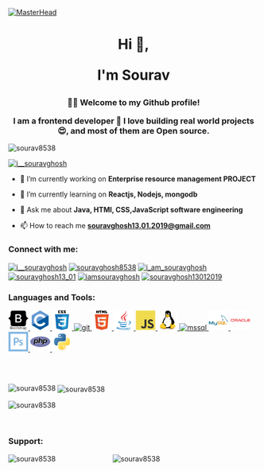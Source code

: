 [![MasterHead](https://media2.giphy.com/media/qgQUggAC3Pfv687qPC/giphy.gif)](https://sourav8538.io)
<h1 align="center">Hi 👋,<p> I'm Sourav</p> </h1>
<h3 align="center">🙏🏻 Welcome to my Github profile!
  
I am a frontend developer 🚀 I love building real world projects 😍, and most of them are Open source.</h3>

<p align="left"> <img src="https://komarev.com/ghpvc/?username=sourav8538&label=Profile%20views&color=0e75b6&style=flat" alt="sourav8538" /> </p>

<p align="left"> <a href="https://twitter.com/i__souravghosh" target="blank"><img src="https://img.shields.io/twitter/follow/i__souravghosh?logo=twitter&style=for-the-badge" alt="i__souravghosh" /></a> </p>

- 🔭 I’m currently working on  **Enterprise resource management PROJECT**

- 🌱 I’m currently learning  on **Reactjs, Nodejs, mongodb**

- 💬 Ask me about   **Java, HTMl, CSS,JavaScript software engineering**

- 📫 How to reach me **souravghosh13.01.2019@gmail.com**

<h3 align="left">Connect with me:</h3>
<p align="left">
<a href="https://twitter.com/i__souravghosh" target="blank"><img align="center" src="https://raw.githubusercontent.com/rahuldkjain/github-profile-readme-generator/master/src/images/icons/Social/twitter.svg" alt="i__souravghosh" height="30" width="40" /></a>
<a href="https://linkedin.com/in/souravghosh8538" target="blank"><img align="center" src="https://raw.githubusercontent.com/rahuldkjain/github-profile-readme-generator/master/src/images/icons/Social/linked-in-alt.svg" alt="souravghosh8538" height="30" width="40" /></a>
<a href="https://instagram.com/i_am_souravghosh" target="blank"><img align="center" src="https://raw.githubusercontent.com/rahuldkjain/github-profile-readme-generator/master/src/images/icons/Social/instagram.svg" alt="i_am_souravghosh" height="30" width="40" /></a>
<a href="https://www.hackerrank.com/souravghosh13_01" target="blank"><img align="center" src="https://raw.githubusercontent.com/rahuldkjain/github-profile-readme-generator/master/src/images/icons/Social/hackerrank.svg" alt="souravghosh13_01" height="30" width="40" /></a>
<a href="https://www.leetcode.com/iamsouravghosh" target="blank"><img align="center" src="https://raw.githubusercontent.com/rahuldkjain/github-profile-readme-generator/master/src/images/icons/Social/leet-code.svg" alt="iamsouravghosh" height="30" width="40" /></a>
<a href="https://auth.geeksforgeeks.org/user/souravghosh13012019" target="blank"><img align="center" src="https://raw.githubusercontent.com/rahuldkjain/github-profile-readme-generator/master/src/images/icons/Social/geeks-for-geeks.svg" alt="souravghosh13012019" height="30" width="40" /></a>
</p>

<h3 align="left">Languages and Tools:</h3>
<p align="left"> <a href="https://getbootstrap.com" target="_blank" rel="noreferrer"> <img src="https://raw.githubusercontent.com/devicons/devicon/master/icons/bootstrap/bootstrap-plain-wordmark.svg" alt="bootstrap" width="40" height="40"/> </a> <a href="https://www.cprogramming.com/" target="_blank" rel="noreferrer"> <img src="https://raw.githubusercontent.com/devicons/devicon/master/icons/c/c-original.svg" alt="c" width="40" height="40"/> </a> <a href="https://www.w3schools.com/css/" target="_blank" rel="noreferrer"> <img src="https://raw.githubusercontent.com/devicons/devicon/master/icons/css3/css3-original-wordmark.svg" alt="css3" width="40" height="40"/> </a> <a href="https://git-scm.com/" target="_blank" rel="noreferrer"> <img src="https://www.vectorlogo.zone/logos/git-scm/git-scm-icon.svg" alt="git" width="40" height="40"/> </a> <a href="https://www.w3.org/html/" target="_blank" rel="noreferrer"> <img src="https://raw.githubusercontent.com/devicons/devicon/master/icons/html5/html5-original-wordmark.svg" alt="html5" width="40" height="40"/> </a> <a href="https://www.java.com" target="_blank" rel="noreferrer"> <img src="https://raw.githubusercontent.com/devicons/devicon/master/icons/java/java-original.svg" alt="java" width="40" height="40"/> </a> <a href="https://developer.mozilla.org/en-US/docs/Web/JavaScript" target="_blank" rel="noreferrer"> <img src="https://raw.githubusercontent.com/devicons/devicon/master/icons/javascript/javascript-original.svg" alt="javascript" width="40" height="40"/> </a> <a href="https://www.linux.org/" target="_blank" rel="noreferrer"> <img src="https://raw.githubusercontent.com/devicons/devicon/master/icons/linux/linux-original.svg" alt="linux" width="40" height="40"/> </a> <a href="https://www.microsoft.com/en-us/sql-server" target="_blank" rel="noreferrer"> <img src="https://www.svgrepo.com/show/303229/microsoft-sql-server-logo.svg" alt="mssql" width="40" height="40"/> </a> <a href="https://www.mysql.com/" target="_blank" rel="noreferrer"> <img src="https://raw.githubusercontent.com/devicons/devicon/master/icons/mysql/mysql-original-wordmark.svg" alt="mysql" width="40" height="40"/> </a> <a href="https://www.oracle.com/" target="_blank" rel="noreferrer"> <img src="https://raw.githubusercontent.com/devicons/devicon/master/icons/oracle/oracle-original.svg" alt="oracle" width="40" height="40"/> </a> <a href="https://www.photoshop.com/en" target="_blank" rel="noreferrer"> <img src="https://raw.githubusercontent.com/devicons/devicon/master/icons/photoshop/photoshop-line.svg" alt="photoshop" width="40" height="40"/> </a> <a href="https://www.php.net" target="_blank" rel="noreferrer"> <img src="https://raw.githubusercontent.com/devicons/devicon/master/icons/php/php-original.svg" alt="php" width="40" height="40"/> </a> <a href="https://www.python.org" target="_blank" rel="noreferrer"> <img src="https://raw.githubusercontent.com/devicons/devicon/master/icons/python/python-original.svg" alt="python" width="40" height="40"/> </a> </p>

<br><br>

<p><img align="left" src="https://github-readme-stats.vercel.app/api/top-langs?username=sourav8538&show_icons=true&locale=en&layout=compact" alt="sourav8538" /></p>

<p>&nbsp;<img align="center" src="https://github-readme-stats.vercel.app/api?username=sourav8538&show_icons=true&locale=en" alt="sourav8538" /></p>

<p><img align="center" src="https://github-readme-streak-stats.herokuapp.com/?user=sourav8538&" alt="sourav8538" /></p>
<br>
<h3 align="left">Support:</h3>
<p><a href="https://www.buymeacoffee.com/sourav8538"> <img align="left" src="https://cdn.buymeacoffee.com/buttons/v2/default-yellow.png" height="50" width="210" alt="sourav8538" /></a><a href="https://ko-fi.com/sourav8538"> <img align="left" src="https://cdn.ko-fi.com/cdn/kofi3.png?v=3" height="50" width="210" alt="sourav8538" /></a></p>
